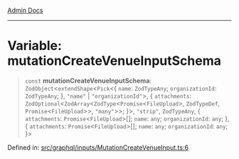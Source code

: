 [Admin Docs](/)

***

# Variable: mutationCreateVenueInputSchema

> `const` **mutationCreateVenueInputSchema**: `ZodObject`\<`extendShape`\<`Pick`\<\{ `name`: `ZodTypeAny`; `organizationId`: `ZodTypeAny`; \}, `"name"` \| `"organizationId"`\>, \{ `attachments`: `ZodOptional`\<`ZodArray`\<`ZodType`\<`Promise`\<`FileUpload`\>, `ZodTypeDef`, `Promise`\<`FileUpload`\>\>, `"many"`\>\>; \}\>, `"strip"`, `ZodTypeAny`, \{ `attachments`: `Promise`\<`FileUpload`\>[]; `name`: `any`; `organizationId`: `any`; \}, \{ `attachments`: `Promise`\<`FileUpload`\>[]; `name`: `any`; `organizationId`: `any`; \}\>

Defined in: [src/graphql/inputs/MutationCreateVenueInput.ts:6](https://github.com/PurnenduMIshra129th/talawa-api/blob/6dd1cb0af1891b88aa61534ec8a6180536cd264f/src/graphql/inputs/MutationCreateVenueInput.ts#L6)
